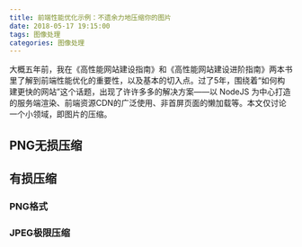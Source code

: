 ```yaml
---
title: 前端性能优化示例：不遗余力地压缩你的图片
date: 2018-05-17 19:15:00
tags: 图像处理
categories: 图像处理
---
```


大概五年前，我在《高性能网站建设指南》和《高性能网站建设进阶指南》两本书里了解到前端性能优化的重要性，以及基本的切入点。过了5年，围绕着“如何构建更快的网站”这个话题，出现了许许多多的解决方案——以 NodeJS 为中心打造的服务端渲染、前端资源CDN的广泛使用、非首屏页面的懒加载等。本文仅讨论一个小领域，即图片的压缩。

<!-- more -->

## PNG无损压缩

## 有损压缩

### PNG格式

### JPEG极限压缩
